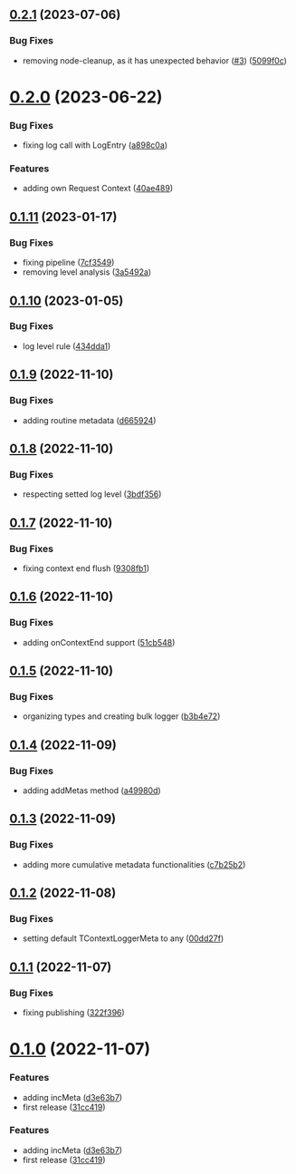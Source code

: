## [0.2.1](https://github.com/maxmilhas/winston-context-logger/compare/v0.2.0...v0.2.1) (2023-07-06)


### Bug Fixes

* removing node-cleanup, as it has unexpected behavior ([#3](https://github.com/maxmilhas/winston-context-logger/issues/3)) ([5099f0c](https://github.com/maxmilhas/winston-context-logger/commit/5099f0cdacd1f8b7a0f9ee1b40f0e8e1ce31d9f4))

# [0.2.0](https://github.com/maxmilhas/winston-context-logger/compare/v0.1.11...v0.2.0) (2023-06-22)


### Bug Fixes

* fixing log call with LogEntry ([a898c0a](https://github.com/maxmilhas/winston-context-logger/commit/a898c0af59751bdd4528d961f52ab0f26b3a0100))


### Features

* adding own Request Context ([40ae489](https://github.com/maxmilhas/winston-context-logger/commit/40ae489206d08c9f3cc428b7af40164eeecfb8d5))

## [0.1.11](https://github.com/maxmilhas/winston-context-logger/compare/v0.1.10...v0.1.11) (2023-01-17)


### Bug Fixes

* fixing pipeline ([7cf3549](https://github.com/maxmilhas/winston-context-logger/commit/7cf3549370ba2b17012af409c89e22cf49472d34))
* removing level analysis ([3a5492a](https://github.com/maxmilhas/winston-context-logger/commit/3a5492aa2babc2f8c8a161abb5208fab0a65bf17))

## [0.1.10](https://github.com/maxmilhas/winston-context-logger/compare/v0.1.9...v0.1.10) (2023-01-05)


### Bug Fixes

* log level rule ([434dda1](https://github.com/maxmilhas/winston-context-logger/commit/434dda1b777b5dd2df0ab7163c30c4aa9fd6b52e))

## [0.1.9](https://github.com/maxmilhas/winston-context-logger/compare/v0.1.8...v0.1.9) (2022-11-10)


### Bug Fixes

* adding routine metadata ([d665924](https://github.com/maxmilhas/winston-context-logger/commit/d6659240a018d20314bb708a9d5e484ab2e53f27))

## [0.1.8](https://github.com/maxmilhas/winston-context-logger/compare/v0.1.7...v0.1.8) (2022-11-10)


### Bug Fixes

* respecting setted log level ([3bdf356](https://github.com/maxmilhas/winston-context-logger/commit/3bdf3560705fbc0ce4a3312ef039f37eecce7857))

## [0.1.7](https://github.com/maxmilhas/winston-context-logger/compare/v0.1.6...v0.1.7) (2022-11-10)


### Bug Fixes

* fixing context end flush ([9308fb1](https://github.com/maxmilhas/winston-context-logger/commit/9308fb1ce208eb76f598552d81ad79248f97c282))

## [0.1.6](https://github.com/maxmilhas/winston-context-logger/compare/v0.1.5...v0.1.6) (2022-11-10)


### Bug Fixes

* adding onContextEnd support ([51cb548](https://github.com/maxmilhas/winston-context-logger/commit/51cb548d98f987335a1692a7ebe9c11906202577))

## [0.1.5](https://github.com/maxmilhas/winston-context-logger/compare/v0.1.4...v0.1.5) (2022-11-10)


### Bug Fixes

* organizing types and creating bulk logger ([b3b4e72](https://github.com/maxmilhas/winston-context-logger/commit/b3b4e72d7465878bff12ff9b713da6944a09a61a))

## [0.1.4](https://github.com/maxmilhas/winston-context-logger/compare/v0.1.3...v0.1.4) (2022-11-09)


### Bug Fixes

* adding addMetas method ([a49980d](https://github.com/maxmilhas/winston-context-logger/commit/a49980d0779d51dd49523ad43491621f229ed25a))

## [0.1.3](https://github.com/maxmilhas/winston-context-logger/compare/v0.1.2...v0.1.3) (2022-11-09)


### Bug Fixes

* adding more cumulative metadata functionalities ([c7b25b2](https://github.com/maxmilhas/winston-context-logger/commit/c7b25b2c15f7442461def4ddced4fc699c7c222c))

## [0.1.2](https://github.com/maxmilhas/winston-context-logger/compare/v0.1.1...v0.1.2) (2022-11-08)


### Bug Fixes

* setting default TContextLoggerMeta to any ([00dd27f](https://github.com/maxmilhas/winston-context-logger/commit/00dd27f3c01986371985e196cad553c97c8ff522))

## [0.1.1](https://github.com/maxmilhas/winston-context-logger/compare/v0.1.0...v0.1.1) (2022-11-07)


### Bug Fixes

* fixing publishing ([322f396](https://github.com/maxmilhas/winston-context-logger/commit/322f3968d73cb09858616e90ff881facb72f4d3c))

# [0.1.0](https://github.com/maxmilhas/winston-context-logger/compare/v0.0.0...v0.1.0) (2022-11-07)


### Features

* adding incMeta ([d3e63b7](https://github.com/maxmilhas/winston-context-logger/commit/d3e63b7bf3a3da5773610c77b60487effc5648b0))
* first release ([31cc419](https://github.com/maxmilhas/winston-context-logger/commit/31cc41915768dea840ebca8ecfc6b74ad6a33891))

### Features

* adding incMeta ([d3e63b7](https://github.com/maxmilhas/winston-context-logger/commit/d3e63b7bf3a3da5773610c77b60487effc5648b0))
* first release ([31cc419](https://github.com/maxmilhas/winston-context-logger/commit/31cc41915768dea840ebca8ecfc6b74ad6a33891))
